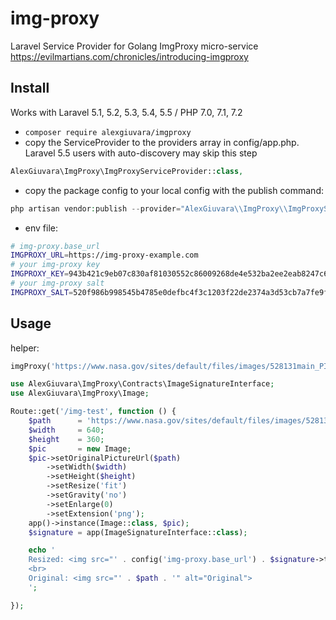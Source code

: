 # img-proxy

Laravel Service Provider for Golang ImgProxy micro-service https://evilmartians.com/chronicles/introducing-imgproxy

## Install
Works with Laravel 5.1, 5.2, 5.3, 5.4, 5.5 / PHP 7.0, 7.1, 7.2

- `composer require alexgiuvara/imgproxy`
- copy the ServiceProvider to the providers array in config/app.php. Laravel 5.5 users with  auto-discovery may skip this step
```php
AlexGiuvara\ImgProxy\ImgProxyServiceProvider::class,
```
- copy the package config to your local config with the publish command:
```php
php artisan vendor:publish --provider="AlexGiuvara\\ImgProxy\\ImgProxyServiceProvider"
```
- env file:
```bash
# img-proxy.base_url
IMGPROXY_URL=https://img-proxy-example.com
# your img-proxy key
IMGPROXY_KEY=943b421c9eb07c830af81030552c86009268de4e532ba2ee2eab8247c6da0881
# your img-proxy salt
IMGPROXY_SALT=520f986b998545b4785e0defbc4f3c1203f22de2374a3d53cb7a7fe9fea309c5
```

## Usage

helper:
```php
imgProxy('https://www.nasa.gov/sites/default/files/images/528131main_PIA13659_full.jpg', 640, 360)
```

```php
use AlexGiuvara\ImgProxy\Contracts\ImageSignatureInterface;
use AlexGiuvara\ImgProxy\Image;

Route::get('/img-test', function () {
    $path      = 'https://www.nasa.gov/sites/default/files/images/528131main_PIA13659_full.jpg';
    $width     = 640;
    $height    = 360;
    $pic       = new Image;
    $pic->setOriginalPictureUrl($path)
        ->setWidth($width)
        ->setHeight($height)
        ->setResize('fit')
        ->setGravity('no')
        ->setEnlarge(0)
        ->setExtension('png');
    app()->instance(Image::class, $pic);
    $signature = app(ImageSignatureInterface::class);

    echo '
    Resized: <img src="' . config('img-proxy.base_url') . $signature->take() . '" alt="Resized">
    <br>
    Original: <img src="' . $path . '" alt="Original">
    ';

});
```

